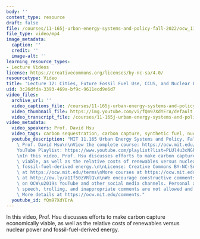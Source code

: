 ```yaml
---
body: ''
content_type: resource
draft: false
file: /courses/11-165j-urban-energy-systems-and-policy-fall-2022/ocw_11165_lecture12_2022oct17_360p_16_9.mp4
file_type: video/mp4
image_metadata:
  caption: ''
  credit: ''
  image-alt: ''
learning_resource_types:
- Lecture Videos
license: https://creativecommons.org/licenses/by-nc-sa/4.0/
resourcetype: Video
title: 'Lecture 12: Cities, Future Fossil Fuel Use, CCUS, and Nuclear Energy'
uid: 3c26dfda-3393-469a-bf9c-9611ecd9e6d7
video_files:
  archive_url: ''
  video_captions_file: /courses/11-165j-urban-energy-systems-and-policy-fall-2022/1izdggkvWaWy8SZVQc61K3hsG8qxD31yP_transcript.webvtt
  video_thumbnail_file: https://img.youtube.com/vi/fQm97XdYErA/default.jpg
  video_transcript_file: /courses/11-165j-urban-energy-systems-and-policy-fall-2022/1izdggkvWaWy8SZVQc61K3hsG8qxD31yP_transcript.pdf
video_metadata:
  video_speakers: Prof. David Hsu
  video_tags: carbon sequestration, carbon capture, synthetic fuel, nuclear power
  youtube_description: "MIT 11.165 Urban Energy Systems and Policy, Fall 2022\nInstructor:\
    \ Prof. David Hsu\n\nView the complete course: https://ocw.mit.edu/courses/urban-energy-systems-and-policy-fall-2022/\n\
    YouTube Playlist: https://www.youtube.com/playlist?list=PLUl4u3cNGP63SEOB1q95TFs0hwyf1d7BG\n\
    \nIn this video, Prof. Hsu discusses efforts to make carbon capture economically\
    \ viable, as well as the relative costs of renewables versus nuclear power and\
    \ fossil-fuel-derived energy.\n\nLicense: Creative Commons BY-NC-SA\nMore information\
    \ at https://ocw.mit.edu/terms\nMore courses at https://ocw.mit.edu\nSupport OCW\
    \ at http://ow.ly/a1If50zVRlQ\n\nWe encourage constructive comments and discussion\
    \ on OCW\u2019s YouTube and other social media channels. Personal attacks, hate\
    \ speech, trolling, and inappropriate comments are not allowed and may be removed.\
    \ More details at https://ocw.mit.edu/comments."
  youtube_id: fQm97XdYErA
---
```

In this video, Prof. Hsu discusses efforts to make carbon capture economically viable, as well as the relative costs of renewables versus nuclear power and fossil-fuel-derived energy.